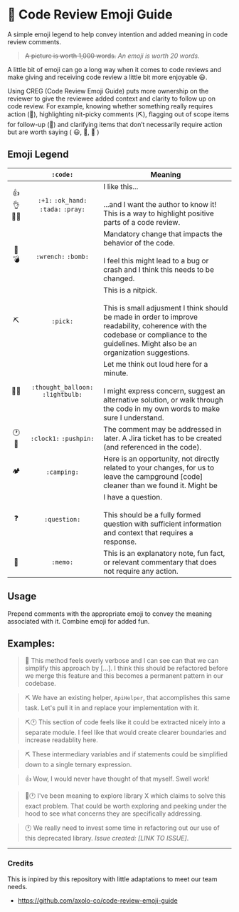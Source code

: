 # 📘 Code Review Emoji Guide

A simple emoji legend to help convey intention and added meaning in code review comments.

> ~~A picture is worth 1,000 words.~~ _An emoji is worth 20 words._

A little bit of emoji can go a long way when it comes to code reviews and make giving and receiving code review a little bit more enjoyable 😃.

Using CREG (Code Review Emoji Guide) puts more ownership on the reviewer to give the reviewee added context and clarity to follow up on code review. For example, knowing whether something really requires action (🔧), highlighting nit-picky comments (⛏), flagging out of scope items for follow-up (📌) and clarifying items that don’t necessarily require action but are worth saying ( 😃, 📝, 🤔 )

## Emoji Legend

| | `:code:` | Meaning |
| :-: | :-: | - |
| 👍👌🎉🙏 | `:+1:` `:ok_hand:` `:tada:` `:pray:` | I like this... <br /><br /> ...and I want the author to know it! This is a way to highlight positive parts of a code review. |
| 🔧💣 | `:wrench:` `:bomb:` | Mandatory change that impacts the behavior of the code. <br /><br /> I feel this might lead to a bug or crash and I think this needs to be changed. |
| ⛏ | `:pick:` | This is a nitpick. <br /><br /> This is small adjusment I think should be made in order to improve readability, coherence with the codebase or compliance to the guidelines. Might also be an organization suggestions. |
| 💭💡 | `:thought_balloon:` `:lightbulb:` | Let me think out loud here for a minute. <br /><br /> I might express concern, suggest an alternative solution, or walk through the code in my own words to make sure I understand. |
| 🕐📌 | `:clock1:` `:pushpin:` | The comment may be addressed in later. A Jira ticket has to be created (and referenced in the code). |
| 🏕 | `:camping:`  | Here is an opportunity, not directly related to your changes, for us to leave the campground [code] cleaner than we found it. Might be |
| ❓ | `:question:` | I have a question. <br /><br /> This should be a fully formed question with sufficient information and context that requires a response. |
| 📝 | `:memo:` | This is an explanatory note, fun fact, or relevant commentary that does not require any action. |

## Usage

Prepend comments with the appropriate emoji to convey the meaning associated with it. Combine emoji for added fun.

## Examples:

> 🔧 This method feels overly verbose and I can see can that we can simplify this approach by [...]. I think this should be refactored before we merge this feature and this becomes a permanent pattern in our codebase.

> ⛏ We have an existing helper, `ApiHelper`, that accomplishes this same task. Let's pull it in and replace your implementation with it.

> ⛏🕐 This section of code feels like it could be extracted nicely into a separate module. I feel like that would create clearer boundaries and increase readablity here.

> ⛏ These intermediary variables and if statements could be simplified down to a single ternary expression.

> 👍 Wow, I would never have thought of that myself. Swell work!

> 💭🕐 I've been meaning to explore library X which claims to solve this exact problem. That could be worth exploring and peeking under the hood to see what concerns they are specifically addressing.

> 🕐 We really need to invest some time in refactoring out our use of this deprecated library. _Issue created: [LINK TO ISSUE]_.

---

### Credits

This is inpired by this repository with little adaptations to meet our team needs.

* https://github.com/axolo-co/code-review-emoji-guide
